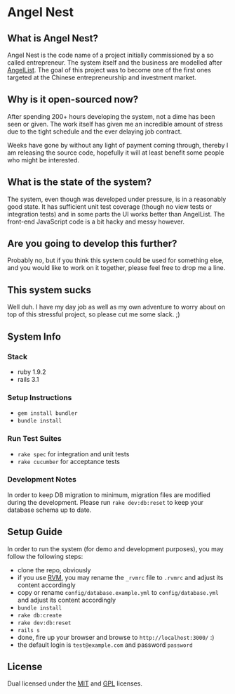 # Angel Nest

## What is Angel Nest?

Angel Nest is the code name of a project initially commissioned by a so called entrepreneur. The system itself and the business are modelled after [AngelList](http://angel.co/). The goal of this project was to become one of the first ones targeted at the Chinese entrepreneurship and investment market.

## Why is it open-sourced now?

After spending 200+ hours developing the system, not a dime has been seen or given. The work itself has given me an incredible amount of stress due to the tight schedule and the ever delaying job contract.

Weeks have gone by without any light of payment coming through, thereby I am releasing the source code, hopefully it will at least benefit some people who might be interested.

## What is the state of the system?

The system, even though was developed under pressure, is in a reasonably good state. It has sufficient unit test coverage (though no view tests or integration tests) and in some parts the UI works better than AngelList. The front-end JavaScript code is a bit hacky and messy however.

## Are you going to develop this further?

Probably no, but if you think this system could be used for something else, and you would like to work on it together, please feel free to drop me a line.

## This system sucks

Well duh. I have my day job as well as my own adventure to worry about on top of this stressful project, so please cut me some slack. ;)

## System Info

### Stack

- ruby 1.9.2
- rails 3.1

### Setup Instructions

- `gem install bundler`
- `bundle install`

### Run Test Suites

- `rake spec` for integration and unit tests
- `rake cucumber` for acceptance tests

### Development Notes

In order to keep DB migration to minimum, migration files are modified during the development. Please run `rake dev:db:reset` to keep your database schema up to date.

## Setup Guide

In order to run the system (for demo and development purposes), you may follow the following steps:

- clone the repo, obviously
- if you use [RVM](http://beginrescueend.com/), you may rename the `_rvmrc` file to `.rvmrc` and adjust its content accordingly
- copy or rename `config/database.example.yml` to `config/database.yml` and adjust its content accordingly
- `bundle install`
- `rake db:create`
- `rake dev:db:reset`
- `rails s`
- done, fire up your browser and browse to `http://localhost:3000/` :)
- the default login is `test@example.com` and password `password`

## License

Dual licensed under the [MIT](http://www.opensource.org/licenses/mit-license.php) and [GPL](http://www.gnu.org/licenses/gpl.html) licenses.
